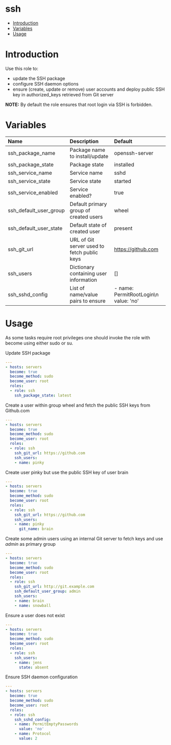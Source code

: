 ssh
==========

- [Introduction](#introduction)
- [Variables](#variables)
- [Usage](#usage)

# Introduction
Use this role to:
- update the SSH package
- configure SSH daemon options
- ensure (create, update or remove) user accounts and deploy public SSH key in authorized_keys retrieved from Git server

__NOTE:__ By default the role ensures that root login via SSH is forbidden.

# Variables

| Name | Description | Default |
|:-----|:------------|:--------|
| ssh_package_name | Package name to install/update | openssh-server |
| ssh_package_state | Package state | installed |
| ssh_service_name | Service name | sshd |
| ssh_service_state | Service state | started |
| ssh_service_enabled | Service enabled? | true |
| ssh_default_user_group | Default primary group of created users | wheel |
| ssh_default_user_state | Default state of created user | present |
| ssh_git_url | URL of Git server used to fetch public keys | https://github.com |
| ssh_users | Dictionary containing user information | [] |
| ssh_sshd_config | List of name/value pairs to ensure | - name: PermitRootLogin\n  value: 'no' |

# Usage
As some tasks require root privileges one should invoke the role with become
using either sudo or su.

Update SSH package
```yaml
---
- hosts: servers
  become: true
  become_method: sudo
  become_user: root
  roles:
  - role: ssh
    ssh_package_state: latest
```

Create a user within group wheel and fetch the public SSH keys from Github.com
```yaml
---
- hosts: servers
  become: true
  become_method: sudo
  become_user: root
  roles:
  - role: ssh
    ssh_git_url: https://github.com
    ssh_users:
    - name: pinky
```

Create user pinky but use the public SSH key of user brain
```yaml
---
- hosts: servers
  become: true
  become_method: sudo
  become_user: root
  roles:
  - role: ssh
    ssh_git_url: https://github.com
    ssh_users:
    - name: pinky
      git_name: brain
```

Create some admin users using an internal Git server to fetch keys and use _admin_
as primary group
```yaml
---
- hosts: servers
  become: true
  become_method: sudo
  become_user: root
  roles:
  - role: ssh
    ssh_git_url: http://git.example.com
    ssh_default_user_group: admin
    ssh_users:
    - name: brain
    - name: snowball  
```

Ensure a user does not exist
```yaml
---
- hosts: servers
  become: true
  become_method: sudo
  become_user: root
  roles:
  - role: ssh
    ssh_users:
    - name: jens
      state: absent
```

Ensure SSH daemon configuration
```yaml
---
- hosts: servers
  become: true
  become_method: sudo
  become_user: root
  roles:
  - role: ssh
    ssh_sshd_config:
    - name: PermitEmptyPasswords
      value: 'no'
    - name: Protocol
      value: 2
```
